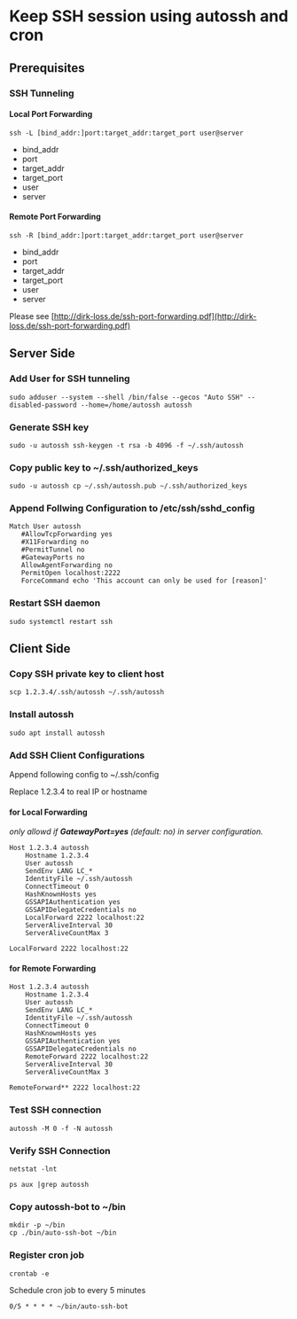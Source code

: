 # Keep SSH session using autossh and cron

## Prerequisites

### SSH Tunneling

#### Local Port Forwarding

```
ssh -L [bind_addr:]port:target_addr:target_port user@server
```
* bind_addr
* port
* target_addr
* target_port
* user
* server
#### Remote Port Forwarding

```
ssh -R [bind_addr:]port:target_addr:target_port user@server
```
* bind_addr
* port
* target_addr
* target_port
* user
* server


Please see [http://dirk-loss.de/ssh-port-forwarding.pdf](http://dirk-loss.de/ssh-port-forwarding.pdf)

## Server Side

### Add User for SSH tunneling
```
sudo adduser --system --shell /bin/false --gecos "Auto SSH" --disabled-password --home=/home/autossh autossh
```


### Generate SSH key
```
sudo -u autossh ssh-keygen -t rsa -b 4096 -f ~/.ssh/autossh
```

### Copy public key to ~/.ssh/authorized_keys
```
sudo -u autossh cp ~/.ssh/autossh.pub ~/.ssh/authorized_keys
```

### Append Follwing Configuration to /etc/ssh/sshd_config
```
Match User autossh
   #AllowTcpForwarding yes
   #X11Forwarding no
   #PermitTunnel no
   #GatewayPorts no
   AllowAgentForwarding no
   PermitOpen localhost:2222
   ForceCommand echo 'This account can only be used for [reason]'
```

### Restart SSH daemon
```
sudo systemctl restart ssh
```

## Client Side

### Copy SSH private key to client host

```
scp 1.2.3.4/.ssh/autossh ~/.ssh/autossh
```

### Install autossh
```
sudo apt install autossh
```

### Add SSH Client Configurations

Append following config to ~/.ssh/config

Replace 1.2.3.4 to real IP or hostname

#### for Local Forwarding

*only allowd if **GatewayPort=yes** (default: no) in server configuration.*

```
Host 1.2.3.4 autossh
    Hostname 1.2.3.4
    User autossh
    SendEnv LANG LC_*
    IdentityFile ~/.ssh/autossh
    ConnectTimeout 0
    HashKnownHosts yes
    GSSAPIAuthentication yes
    GSSAPIDelegateCredentials no
    LocalForward 2222 localhost:22
    ServerAliveInterval 30
    ServerAliveCountMax 3
```
```
LocalForward 2222 localhost:22
```

#### for Remote Forwarding

```
Host 1.2.3.4 autossh
    Hostname 1.2.3.4
    User autossh
    SendEnv LANG LC_*
    IdentityFile ~/.ssh/autossh
    ConnectTimeout 0
    HashKnownHosts yes
    GSSAPIAuthentication yes
    GSSAPIDelegateCredentials no
    RemoteForward 2222 localhost:22
    ServerAliveInterval 30
    ServerAliveCountMax 3
```

```
RemoteForward** 2222 localhost:22
```


### Test SSH connection

```
autossh -M 0 -f -N autossh
```

### Verify SSH Connection
```
netstat -lnt
```

```
ps aux |grep autossh
```

### Copy autossh-bot to ~/bin
```
mkdir -p ~/bin
cp ./bin/auto-ssh-bot ~/bin
```


### Register cron job
```
crontab -e
```

Schedule cron job to every 5 minutes


```
0/5 * * * * ~/bin/auto-ssh-bot
```
